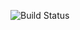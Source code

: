![Build Status](https://github.com/{Singha2}/{gh-actions-demo}/actions/workflows/workflow.yml/badge.svg)